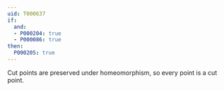 ```yaml
---
uid: T000637
if:
  and:
  - P000204: true
  - P000086: true
then:
  P000205: true
---
```

Cut points are preserved under homeomorphism, so every point is a cut point.
